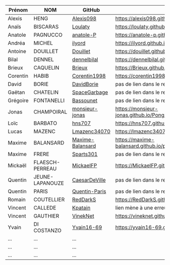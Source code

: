 | Prénom              | NOM              | GitHub                                                        | Pong                                        |
| ------------------- |----------------  | ------------------------------------------------------------- | --------------------------------------------------------- |
| Alexis              | HENG             | [Alexis098](https://github.com/Alexis098)                     | https://alexis098.github.io/pong/index.html    |
| Anaïs               | BISCARAS         | [Loulaty](https://github.com/Loulaty)                         | https://loulaty.github.io/pong|
| Anatole             | PAGNUCCO         | [anatole-P](https://github.com/anatole-P)                     | https://anatole-p.github.io/Pong/index.html|
| Andréa              | MICHEL           | [ilyord](https://github.com/ilyord)                           |   https://ilyord.github.io/Pong/index.html       |
| Antoine             | DOUILLET         | [Douillet](https://github.com/Douillet)                       | https://douillet.github.io/pong/     |
| Bilal               | DENNEL           | [dennelbilal](https://github.com/dennelbilal)                 | https://dennelbilal.github.io/Pong/index.html|
| Brieux              | CAQUELIN         | [Brieux](https://github.com/Brieux)                           | https://Brieux.github.io/Pong/index.html   |
| Corentin            | HABIB            | [Corentin1998](https://github.com/Corentin1998)               | https://corentin1998.github.io/Pong/index.html |
| David               | BORIE            | [DavidBorie](https://github.com/DavidBorie)                   |  pas de lien dans le readme et repo vide  |
| Gaëtan              | CHATELIN         | [SpaceGarbage](https://github.com/SpaceGarbage)               |pas de lien dans le readme|
| Grégoire            | FONTANELLI       | [Bassounet](https://github.com/Bassounet)                     | pas de lien dans le readme  |
| Jonas               | CHAMPOIRAL       | [monsieur-jonas](https://github.com/monsieur-jonas)           |https://monsieur-jonas.github.io/Pong/index.html|
| Loïc                | BARBATO          | [hns707](https://github.com/hns707)                           |   https://hns707.github.io/pong/          |
| Lucas               | MAZENC           | [Lmazenc34070](https://github.com/Lmazenc34070)               | https://lmazenc34070.github.io/Pong/index.html |
| Maxime              | BALANSARD        | [Maxime-Balansard](https://github.com/Maxime-Balansard)       | https://maxime-balansard.github.io/pong/index.html     |
| Maxime              | FRERE            | [Sparts301](https://github.com/Sparts301)                     | pas de lien dans le readme et repo vide |
| Mickaël             | FLAESCH-PERREAU  | [MickaelFP](https://github.com/MickaelFP)                     |https://MickaelFP.github.io/Pong/index.html|
| Quentin             | JEUNE-LAPANOUZE  | [CaesarDeVille](https://github.com/CaesarDeVille)             |pas de lien dans le readme |
| Quentin             | PARIS            | [Quentin-Paris](https://github.com/Quentin-Paris)                   | pas de lien dans le readme      |
| Romain              | COUTELLIER       | [RedDarkS](https://github.com/RedDarkS)                       | https://RedDarkS.github.io/pong/index.html |
| Vincent             | CALLEDE          | [Kpatain](https://github.com/Kpatain)                         |  lien mène à une erreur 404                |
| Vincent             | GAUTHIER         | [VinekNet](https://github.com/VinekNet)                       |https://vineknet.github.io/PONG/index.html |
| Yvain               | DI COSTANZO      | [Yvain16-69](https://github.com/Yvain16-69)                   |https://yvain16-69.github.io/PONG/index.html |
| ...       | ...         |   ... |
| ...       | ...         |   ... |
| ...       | ...         |   ... |

